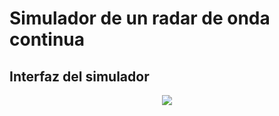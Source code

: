 # Simulador de un radar de onda continua

## Interfaz del simulador 
<p align="center">
  <img src="Simulador_ Radar_FMCW/imag/simulador_radar_imag_00">
</p>
